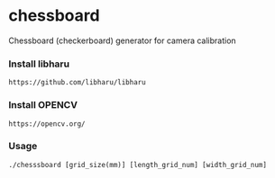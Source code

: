 # chessboard
Chessboard (checkerboard) generator for camera calibration
### Install libharu
```
https://github.com/libharu/libharu
```
### Install OPENCV
```
https://opencv.org/
```
### Usage
```
./chesssboard [grid_size(mm)] [length_grid_num] [width_grid_num]
```
